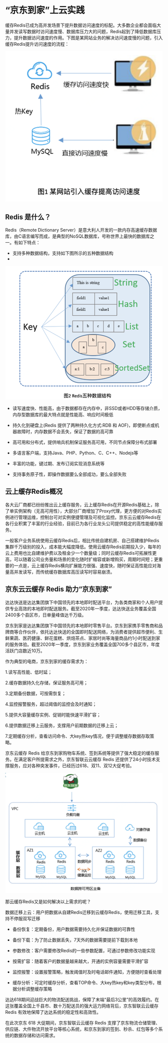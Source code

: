 # “京东到家”上云实践

缓存Redis已成为高并发场景下提升数据访问速度的标配。大多数企业都会面临大量并发读写数据时访问速度慢、数据库压力大的问题，Redis起到了降低数据库压力，提升数据访问速度的作用。下图是某网站业务的解决访问速度慢的问题，引入缓存Redis提升访问速度的流程：

![](../../../../image/Redis/doc-1-1.png)


##    Redis 是什么？

Redis（Remote Dictionary Server）是意大利人开发的一款内存高速缓存数据库，由C语言编写而成，是典型的NoSQL数据库，号称世界上最快的数据库之一。有如下特点：

 - 支持多种数据结构，支持如下图所示的五种数据结构
 - 
![](../../../../image/Redis/doc-1-2.png)

 - 读写速度快、性能高，由于数据都存在内存中，非SSD或者HDD等存储介质，内存型数据库的最大特点就是性能高、响应时间极低

 - 持久化到硬盘上(Redis 提供了两种持久化方式:RDB 和 AOF)，即使断点或机器故障时，内存数据不会丢失，保证了数据的高可靠

 - 高可用和分布式，提供哨兵机制保证服务高可用，不同节点保障分布式部署

 - 多语言客户端，支持Java、PHP、Python、C、C++、Nodejs等

 - 丰富的功能，键过期、发布订阅实现消息系统等

 - 支持事务原子性，即操作数据要么全部成功，要么全部失败


##    云上缓存Redis概况

各大云厂商都已纷纷推出云上缓存服务，云上缓存Redis在开源Redis基础上，除了单实例架构（无高可用性），大部分厂商增加了Proxy代理，更方便的对Redis实例进行管理运维，控制台可对实例便捷管理及可视化监控。京东云云缓存Redis在各行业积累了丰富的行业经验，目前已为各行业龙头公司提供稳定的高性能缓存服务。

一般客户业务系统使用云缓存Redis后，相比传统自建机房、自己搭建维护Redis集群千万级别的投入，成本能大幅度降低。使用云缓存Redis前期投入少，每年的云上费用也比自建维护费以及租金少一个数量级；同时云缓存Redis可拓展性更高，可以随着公司业务量和场景的变化随时扩缩容或新增购买，周期时间短；更重要的一点是，云上缓存Redis横向扩展能力很强、速度快，随时保证高性能应对海量高并发读写，而传统缓存数据库高压读写时容易崩溃。

##   京东云云缓存 Redis 助力“京东到家” 

达达快送是达达集团旗下中国领先的本地即时配送平台，为各类商家和个人用户提供专业高效的本地即时配送服务。截至2020年一季度，达达快送业务覆盖全国2400多个县区市，日单量峰值达千万级。

京东到家是达达集团旗下中国领先的本地即时零售平台。京东到家携手零售商和品牌商等合作伙伴，依托达达快送的全国即时配送网络，为消费者提供超市便利、生鲜果蔬、医药健康、鲜花蛋糕、烘焙茶点、家居时尚等海量商品约1小时配送到家的服务体验。截至2020年一季度，京东到家业务覆盖全国700多个县区市，年度活跃门店数近10万。

作为典型的电商，京东到家的缓存需求为：

  1.读写高性能、低时延；

  2.缓存数据持久化存储，保证服务高可用；

  3.定期备份数据，可按需恢复；

  4.监控报警服务，超过阈值的监控会及时通知；

  5.提供大容量缓存实例、促销时能快速平滑扩容；

  6.提供数据迁移上云服务，支撑用户前期数据的迁移上云；

  7.定期缓存分析，查看访问命令、大key热key情况，便于调整缓存数据存取策略。


京东云缓存 Redis 给京东到家购物车系统、签到系统等提供了强大稳定的缓存服务。在满足客户所提需求之外，京东智联云云缓存 Redis 还提供了24小时技术支撑服务，应对各种突发事件，已经历过618、双11、双12大促考验。

![](../../../../image/Redis/doc-1-3.png)


那云缓存Redis又是如何解决以上需求的呢？



数据迁移上云：用户把数据从自建Redis迁移到云缓存Redis，使用迁移工具，支持不停服双写迁移

  - 备份恢复：定期备份，用户数据需要持久化并保证数据的可靠性

  - 备份下载：为了防止数据丢失，7天外的数据需要提前下载到本地

  - 参数修改：客户需要修改Redis的一些参数配置，可通过参数修改功能实现

  - 按需扩容：随着客户的数据量越来越大，开通的实例容量需要平滑扩容

  - 监控报警：设置报警策略，触发阈值时及时电话邮件通知，方便随时查看处理

  - 缓存分析：可定时缓存分析，查看TOP命令、大key热key和key类型分布，根据分析调整缓存策略

达达618期间迎战巨大的物流配送挑战，保障了末端“最后3公里”的高效履约。在这张覆盖全国上千县市、数十万配送员的强大运力网络背后，京东智联云云缓存 Redis 有效地保障了达达系统的稳定性和高效性。



在此次京东 618 大促期间，京东智联云云缓存 Redis 支撑了京东物流仓储管理、供应链、大件物流开放平台等核心系统，和京东到家的签到、秒杀、红包等多个系统的数据存储和访问需求。



